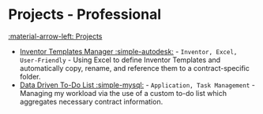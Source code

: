 # Projects - Professional
[:material-arrow-left: Projects](projects.md)

- [Inventor Templates Manager :simple-autodesk:](wps-templates-manager.md) - `Inventor, Excel, User-Friendly` - Using Excel to define Inventor Templates and automatically copy, rename, and reference them to a contract-specific folder. 
- [Data Driven To-Do List :simple-mysql:](wps-data-driven-to-do-list.md) - `Application, Task Management` - Managing my workload via the use of a custom to-do list which aggregates necessary contract information.  

